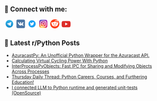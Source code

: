 ## 🔎 Connect with me:
[<img src="https://github.com/bullbesh/bullbesh/blob/main/images/Telegram.png" width="32" height="32" />](https://t.me/bullbesh)
[<img src="https://github.com/bullbesh/bullbesh/blob/main/images/VK.png" width="32" height="32" />](https://vk.com/bullbesh)
[<img src="https://github.com/bullbesh/bullbesh/blob/main/images/Twitter.png" width="32" height="32" />](https://twitter.com/bullbesh1)
[<img src="https://github.com/bullbesh/bullbesh/blob/main/images/Instagram.png" width="32" height="32" />](https://www.instagram.com/bullbesh)
[<img src="https://github.com/bullbesh/bullbesh/blob/main/images/Reddit.png" width="32" height="32" />](https://www.reddit.com/user/bullbesh)
[<img src="https://github.com/bullbesh/bullbesh/blob/main/images/YouTube.png" width="32" height="32" />](https://www.youtube.com/channel/UCtfjRs6uzgq5mfm8S06WTcg)

## 📕 Latest r/Python Posts
<!-- BLOG-POST-LIST:START -->
- [AzuracastPy: An Unofficial Python Wrapper for the Azuracast API.](https://www.reddit.com/r/Python/comments/1cnsoz5/azuracastpy_an_unofficial_python_wrapper_for_the/)
- [Calculating Virtual Cycling Power With Python](https://www.reddit.com/r/Python/comments/1cnr0g3/calculating_virtual_cycling_power_with_python/)
- [InterProcessPyObjects: Fast IPC for Sharing and Modifying Objects Across Processes](https://www.reddit.com/r/Python/comments/1cnlumy/interprocesspyobjects_fast_ipc_for_sharing_and/)
- [Thursday Daily Thread: Python Careers, Courses, and Furthering Education!](https://www.reddit.com/r/Python/comments/1cnjfub/thursday_daily_thread_python_careers_courses_and/)
- [I connected LLM to Python runtime and generated unit-tests &lpar;OpenSource&rpar;](https://www.reddit.com/r/Python/comments/1cnhzmy/i_connected_llm_to_python_runtime_and_generated/)
<!-- BLOG-POST-LIST:END -->
